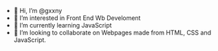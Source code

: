 - 👋 Hi, I’m @gxxny
- 👀 I’m interested in Front End Wb Develoment
- 🌱 I’m currently learning JavaScript
- 💞️ I’m looking to collaborate on Webpages made from HTML, CSS and JavaScript.


<!---
gxxny/gxxny is a ✨ special ✨ repository because its `README.md` (this file) appears on your GitHub profile.
You can click the Preview link to take a look at your changes.
--->
